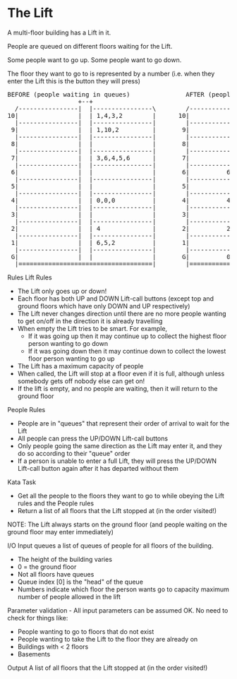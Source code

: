 # The Lift

A multi-floor building has a Lift in it.

People are queued on different floors waiting for the Lift.

Some people want to go up. Some people want to go down.

The floor they want to go to is represented by a number 
(i.e. when they enter the Lift this is the button they will press)
<pre>
BEFORE (people waiting in queues)               AFTER (people at their destinations)
                   +--+                                          +--+ 
  /----------------|  |----------------\        /----------------|  |----------------\
10|                |  | 1,4,3,2        |      10|             10 |  |                |
  |----------------|  |----------------|        |----------------|  |----------------|
 9|                |  | 1,10,2         |       9|                |  |                |
  |----------------|  |----------------|        |----------------|  |----------------|
 8|                |  |                |       8|                |  |                |
  |----------------|  |----------------|        |----------------|  |----------------|
 7|                |  | 3,6,4,5,6      |       7|                |  |                |
  |----------------|  |----------------|        |----------------|  |----------------|
 6|                |  |                |       6|          6,6,6 |  |                |
  |----------------|  |----------------|        |----------------|  |----------------|
 5|                |  |                |       5|            5,5 |  |                |
  |----------------|  |----------------|        |----------------|  |----------------|
 4|                |  | 0,0,0          |       4|          4,4,4 |  |                |
  |----------------|  |----------------|        |----------------|  |----------------|
 3|                |  |                |       3|            3,3 |  |                |
  |----------------|  |----------------|        |----------------|  |----------------|
 2|                |  | 4              |       2|          2,2,2 |  |                |
  |----------------|  |----------------|        |----------------|  |----------------|
 1|                |  | 6,5,2          |       1|            1,1 |  |                |
  |----------------|  |----------------|        |----------------|  |----------------|
 G|                |  |                |       G|          0,0,0 |  |                |
  |====================================|        |====================================|
</pre>
Rules
Lift Rules
- The Lift only goes up or down!
- Each floor has both UP and DOWN Lift-call buttons 
(except top and ground floors which have only DOWN and UP respectively)
- The Lift never changes direction until there are no more people wanting 
to get on/off in the direction it is already travelling
- When empty the Lift tries to be smart. For example,
  - If it was going up then it may continue up to collect 
  the highest floor person wanting to go down
  - If it was going down then it may continue down to collect 
  the lowest floor person wanting to go up
- The Lift has a maximum capacity of people
- When called, the Lift will stop at a floor even if it is full, 
although unless somebody gets off nobody else can get on!
- If the lift is empty, and no people are waiting, then it will return to the ground floor

People Rules
- People are in "queues" that represent their order of arrival to wait for the Lift
- All people can press the UP/DOWN Lift-call buttons
- Only people going the same direction as the Lift may enter it, 
and they do so according to their "queue" order
- If a person is unable to enter a full Lift, they will press the UP/DOWN 
Lift-call button again after it has departed without them

Kata Task
- Get all the people to the floors they want to go to while obeying 
the Lift rules and the People rules
- Return a list of all floors that the Lift stopped at (in the order visited!)

NOTE: The Lift always starts on the ground floor (and people waiting 
on the ground floor may enter immediately)

I/O
Input
queues a list of queues of people for all floors of the building.
- The height of the building varies
- 0 = the ground floor
- Not all floors have queues
- Queue index [0] is the "head" of the queue
- Numbers indicate which floor the person wants go to
capacity maximum number of people allowed in the lift

Parameter validation - All input parameters can be assumed OK. No need to check for things like:
- People wanting to go to floors that do not exist
- People wanting to take the Lift to the floor they are already on
- Buildings with < 2 floors
- Basements

Output
A list of all floors that the Lift stopped at (in the order visited!)
